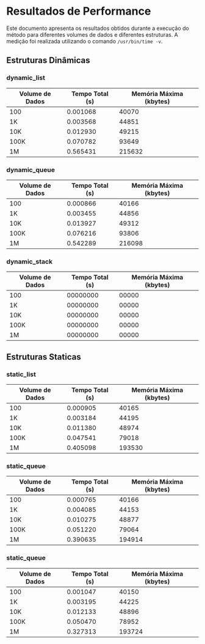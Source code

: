 # Resultados de Performance

Este documento apresenta os resultados obtidos durante a execução do método para diferentes volumes de dados e diferentes estruturas. A medição foi realizada utilizando o comando `/usr/bin/time -v`.

## Estruturas Dinâmicas

### **dynamic_list**
| Volume de Dados | Tempo Total (s) | Memória Máxima (kbytes) |
|-----------------|-----------------|------------------------|
| 100             | 0.001068         | 40070                   |
| 1K              | 0.003568         | 44851                   |
| 10K             | 0.012930         | 49215                   |
| 100K            | 0.070782         | 93649                   |
| 1M              | 0.565431         | 215632                   |

### **dynamic_queue**
| Volume de Dados | Tempo Total (s) | Memória Máxima (kbytes) |
|-----------------|-----------------|------------------------|
| 100             | 0.000866         | 40166                   |
| 1K              | 0.003455         | 44856                   |
| 10K             | 0.013927         | 49312                   |
| 100K            | 0.076216         | 93806                   |
| 1M              | 0.542289         | 216098                   |



### **dynamic_stack**
| Volume de Dados | Tempo Total (s) | Memória Máxima (kbytes) |
|-----------------|-----------------|------------------------|
| 100             | 00000000        | 00000                  |
| 1K              | 00000000        | 00000                  |
| 10K             | 00000000        | 00000                  |
| 100K            | 00000000        | 00000                  |
| 1M              | 00000000        | 00000                  |

## Estruturas Staticas

### **static_list**
| Volume de Dados | Tempo Total (s) | Memória Máxima (kbytes) |
|-----------------|-----------------|------------------------|
| 100             | 0.000905         | 40165                   |
| 1K              | 0.003184         | 44195                   |
| 10K             | 0.011380         | 48974                   |
| 100K            | 0.047541         | 79018                   |
| 1M              | 0.405098         | 193530                   |


### **static_queue**
| Volume de Dados | Tempo Total (s) | Memória Máxima (kbytes) |
|-----------------|-----------------|------------------------|
| 100             | 0.000765         | 40166                   |
| 1K              | 0.004085         | 44153                   |
| 10K             | 0.010275         | 48877                   |
| 100K            | 0.051220         | 79064                   |
| 1M              | 0.390635         | 194914                   |


### **static_queue**
| Volume de Dados | Tempo Total (s) | Memória Máxima (kbytes) |
|-----------------|-----------------|------------------------|
| 100             | 0.001047         | 40150                   |
| 1K              | 0.003195         | 44225                   |
| 10K             | 0.012133         | 48896                   |
| 100K            | 0.050470         | 78952                   |
| 1M              | 0.327313         | 193724                   |
